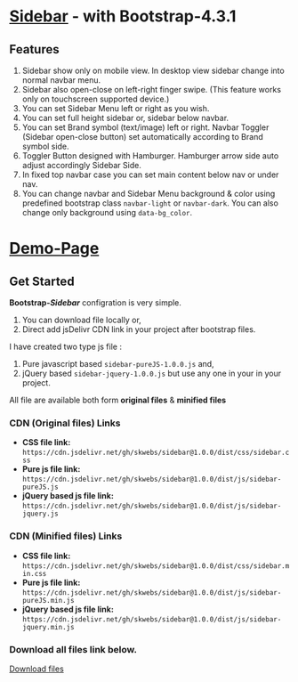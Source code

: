 # [Sidebar](https://skwebs.github.io/sidebar/) - with Bootstrap-4.3.1

## Features
1. Sidebar show only on mobile view. In desktop view sidebar change into normal navbar menu.
2. Sidebar also open-close on left-right finger swipe. (This feature works only on touchscreen supported device.)
3. You can set Sidebar Menu left or right as you wish.
4. You can set full height sidebar or, sidebar below navbar.
5. You can set Brand symbol (text/image) left or right. Navbar Toggler (Sidebar open-close button) set automatically according to Brand symbol side.
6. Toggler Button designed with Hamburger. Hamburger arrow side auto adjust accordingly Sidebar Side.
7. In fixed top navbar case you can set main content below nav or under nav.
8. You can change navbar and Sidebar Menu background & color using predefined bootstrap class `navbar-light` or `navbar-dark`. You can also change only background using `data-bg_color`.


# [Demo-Page](https://skwebs.github.io/sidebar/)

## Get Started
**Bootstrap-_Sidebar_** configration is very simple.
1. You can download file locally or,
2. Direct add jsDelivr CDN link in your project after bootstrap files.

I have created two type js file : 
1. Pure javascript based `sidebar-pureJS-1.0.0.js` and,
2. jQuery based `sidebar-jquery-1.0.0.js`
but use any one in your in your project.

All file are available both form **original files** & **minified files** 

### CDN (Original files) Links
- **CSS file link:** `https://cdn.jsdelivr.net/gh/skwebs/sidebar@1.0.0/dist/css/sidebar.css`
- **Pure js file link:** `https://cdn.jsdelivr.net/gh/skwebs/sidebar@1.0.0/dist/js/sidebar-pureJS.js`
- **jQuery based js file link:** `https://cdn.jsdelivr.net/gh/skwebs/sidebar@1.0.0/dist/js/sidebar-jquery.js`

### CDN (Minified files) Links
- **CSS file link:** `https://cdn.jsdelivr.net/gh/skwebs/sidebar@1.0.0/dist/css/sidebar.min.css`
- **Pure js file link:** `https://cdn.jsdelivr.net/gh/skwebs/sidebar@1.0.0/dist/js/sidebar-pureJS.min.js`
- **jQuery based js file link:** `https://cdn.jsdelivr.net/gh/skwebs/sidebar@1.0.0/dist/js/sidebar-jquery.min.js`

### Download all files link below.

[Download files](https://github.com/skwebs/sidebar/tree/1.0.0-stable)




